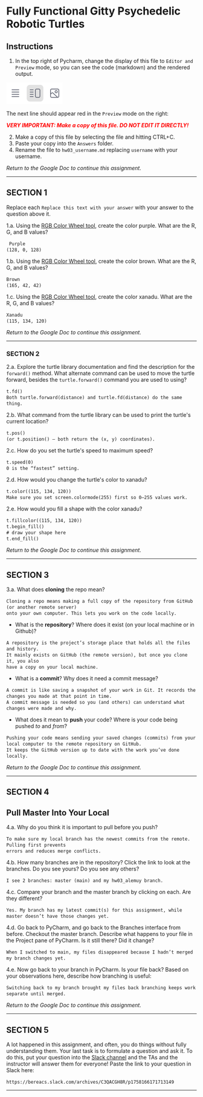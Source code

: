 # Fully Functional Gitty Psychedelic Robotic Turtles

## Instructions

1. In the top right of Pycharm, change the display of this file to 
   `Editor and Preview` mode, so you can see the code (markdown) and the rendered output. 

![Screenshot of "Editor and Preview" mode](split_mode_markdown.png)

The next line should appear red in the `Preview` mode on the right:

**_<span style="color:red">
    VERY IMPORTANT: Make a copy of this file. DO NOT EDIT IT DIRECTLY!
</span>_**

2. Make a copy of this file by selecting the file and hitting CTRL+C. 
3. Paste your copy into the `Answers` folder.
4. Rename the file to `hw03_username.md` replacing `username` with your username.

_Return to the Google Doc to continue this assignment._

---

## SECTION 1

Replace each `Replace this text with your answer` with your answer to the question above it.

1.a. Using the [RGB Color Wheel tool](https://colorspire.com/rgb-color-wheel/), create the color purple. 
     What are the R, G, and B values?

```
 Purple
(128, 0, 128)
```

1.b. Using the [RGB Color Wheel tool](https://colorspire.com/rgb-color-wheel/), create the color brown. 
     What are the R, G, and B values? 

```
Brown
(165, 42, 42)
```

1.c. Using the [RGB Color Wheel tool](https://colorspire.com/rgb-color-wheel/), create the color xanadu. 
     What are the R, G, and B values?

```
Xanadu
(115, 134, 120)
```

_Return to the Google Doc to continue this assignment._

---

### SECTION 2

2.a. Explore the turtle library documentation and find the description for the 
     `forward()` method. What alternate command can be used to move the turtle forward, 
     besides the `turtle.forward()` command you are used to using?

```
t.fd()
Both turtle.forward(distance) and turtle.fd(distance) do the same thing.

```

2.b. What command from the turtle library can be used to print the turtle's current 
   location?
   
```
t.pos()
(or t.position() — both return the (x, y) coordinates).
```

2.c. How do you set the turtle's speed to maximum speed?
   
```
t.speed(0)
0 is the “fastest” setting.
```

2.d. How would you change the turtle's color to xanadu? 

```
t.color((115, 134, 120))
Make sure you set screen.colormode(255) first so 0–255 values work.
```

2.e. How would you fill a shape with the color xanadu?

```
t.fillcolor((115, 134, 120))
t.begin_fill()
# draw your shape here
t.end_fill()
```

_Return to the Google Doc to continue this assignment._

---

## SECTION 3

3.a. What does **cloning** the repo mean?

```
Cloning a repo means making a full copy of the repository from GitHub (or another remote server) 
onto your own computer. This lets you work on the code locally.

```


- What is the **repository**? Where does it exist (on your local machine or in Github)?

```
A repository is the project’s storage place that holds all the files and history. 
It mainly exists on GitHub (the remote version), but once you clone it, you also 
have a copy on your local machine.

```


- What is a **commit**? Why does it need a commit message?

```
A commit is like saving a snapshot of your work in Git. It records the changes you made at that point in time. 
A commit message is needed so you (and others) can understand what changes were made and why.

```


- What does it mean to **push** your code? Where is your code being pushed _to_ and _from_?

```
Pushing your code means sending your saved changes (commits) from your local computer to the remote repository on GitHub. 
It keeps the GitHub version up to date with the work you’ve done locally.

```

_Return to the Google Doc to continue this assignment._

---

## SECTION 4

## Pull Master Into Your Local

4.a. Why do you think it is important to pull before you push?

```
To make sure my local branch has the newest commits from the remote. Pulling first prevents
errors and reduces merge conflicts.

```

4.b. How many branches are in the repository?
     Click the link to look at the branches. Do you see yours? Do you see any others? 

```
I see 2 branches: master (main) and my hw03_alemuy branch.

```


4.c. Compare your branch and the master branch by clicking on each. Are they different?

```
Yes. My branch has my latest commit(s) for this assignment, while master doesn’t have those changes yet.

```


4.d. Go back to PyCharm, and go back to the Branches interface from before. Checkout the 
     master branch. Describe what happens to your file in the Project pane of PyCharm. Is it still 
     there? Did it change?

```
When I switched to main, my files disappeared because I hadn’t merged my branch changes yet.
```


4.e. Now go back to your branch in PyCharm. Is your file back? Based on your observations
     here, describe how branching is useful:

```
Switching back to my branch brought my files back branching keeps work separate until merged.
```

_Return to the Google Doc to continue this assignment._

---

## SECTION 5

A lot happened in this assignment, and often, you do things without fully understanding them. Your last task is to 
formulate a question and ask it. To do this, put your question into the [Slack channel](https://bereacs.slack.com/archives/C3QACGH8R) and the TAs and the 
instructor will answer them for everyone! Paste the link to your question in Slack here:

```
https://bereacs.slack.com/archives/C3QACGH8R/p1758166171713149
```

---